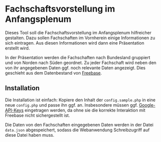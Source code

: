 # Fachschaftsvorstellung im Anfangsplenum

Dieses Tool soll die Fachschaftsvorstellung im Anfangsplenum hilfreicher gestalten. Dazu sollen Fachschaften im Vornherein einige Informationen zu sich eintragen. Aus diesen Informationen wird dann eine Präsentation erstellt wird.

In der Präsentation werden die Fachschaften nach Bundesland gruppiert und von Norden nach Süden geordnet. Zu jeder Fachschaft wird neben den von ihr angegebenen Daten ggf. noch relevante Daten angezeigt. Dies geschieht aus dem Datenbestand von [Freebase].

[Freebase]: http://www.freebase.com

## Installation

Die Installation ist einfach: Kopiere den Inhalt der `config.sample.php` in eine neue `config.php` und passe ihn ggf. an. Insbesondere müssen ggf. [Google-API-Keys] eingetragen werden, da ohne sie die korrekte Interaktion mit Freebase nicht sichergestellt ist.

Die Daten von den Fachschaften eingegebenen Daten werden in der Datei `data.json` abgespeichert, sodass die Webanwendung Schreibzugriff auf diese Datei haben muss.

[Google-API-Keys]: https://console.developers.google.com/
